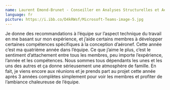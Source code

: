 ```yaml
---
name: Laurent Emond-Brunet - Conseiller en Analyses Structurelles et Aérodynamiques
language: fr
picture: https://i.ibb.co/D4kRWsf/Microsoft-Teams-image-5.jpg
---
```

Je donne des recommandations à l’équipe sur l’aspect technique du travail en me basant sur mon expérience, et j’aide certains membres à développer certaines compétences spécifiques à la conception d’aéronef. Cette année c’est ma quatrième année dans l’équipe. Ce que j’aime le plus, c’est le sentiment d’attachement entre tous les membres, peu importe l’expérience, l’année et les compétences. Nous sommes tous dépendants les unes et les uns des autres et ça donne sérieusement une atmosphère de famille. En fait, je viens encore aux réunions et je prends part au projet cette année après 3 années complètes simplement pour voir les membres et profiter de l’ambiance chaleureuse de l’équipe.